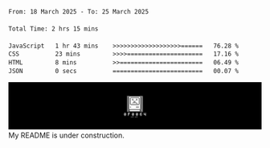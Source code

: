 <!--START_SECTION:waka-->

```txt
From: 18 March 2025 - To: 25 March 2025

Total Time: 2 hrs 15 mins

JavaScript   1 hr 43 mins    >>>>>>>>>>>>>>>>>>>======   76.28 %
CSS          23 mins         >>>>=====================   17.16 %
HTML         8 mins          >>=======================   06.49 %
JSON         0 secs          =========================   00.07 %
```

<!--END_SECTION:waka-->

<img src="https://raw.githubusercontent.com/n3xta/image-hosting/main/img/202411032331174.png"/>
My README is under construction. 
